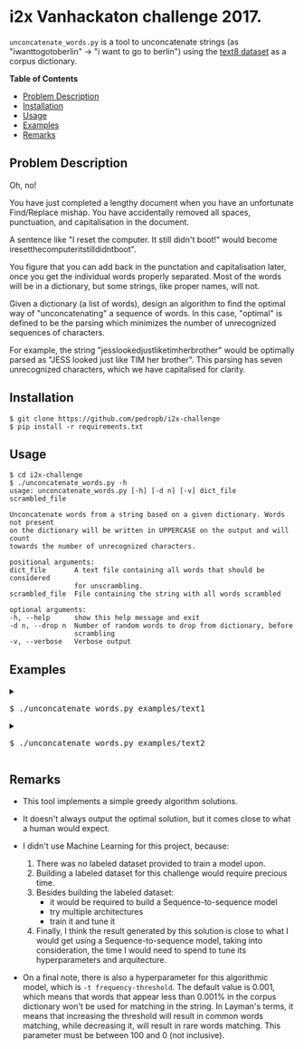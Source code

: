 # i2x Vanhackaton challenge 2017.

`unconcatenate_words.py` is a tool to unconcatenate strings (as "iwanttogotoberlin" -> "i want to go to berlin") using the [text8 dataset](http://mattmahoney.net/dc/textdata) as a corpus dictionary.


**Table of Contents**
<!-- toc -->

- [Problem Description](#problem-description)
- [Installation](#installation)
- [Usage](#usage)
- [Examples](#examples)
- [Remarks](#remarks)

<!-- tocstop -->

## Problem Description

Oh, no!

You have just completed a lengthy document when you have an unfortunate Find/Replace mishap. You have accidentally removed all spaces, punctuation, and capitalisation in the document.

A sentence like "I reset the computer. It still didn't boot!" would become iresetthecomputeritstilldidntboot".

You figure that you can add back in the punctation and capitalisation later, once you get the individual words properly separated. Most of the words will be in a dictionary, but some strings, like proper names, will not.


Given a dictionary (a list of words), design an algorithm to find the optimal way of "unconcatenating" a sequence of words. In this case, "optimal" is defined to be the parsing which minimizes the number of unrecognized sequences of characters.


For example, the string "jesslookedjustliketimherbrother" would be optimally parsed as "JESS looked just like TIM her brother". This parsing has seven unrecognized characters, which we have capitalised for clarity.


## Installation

```
$ git clone https://github.com/pedropb/i2x-challenge
$ pip install -r requirements.txt
```

## Usage

```
$ cd i2x-challenge
$ ./unconcatenate_words.py -h
usage: unconcatenate_words.py [-h] [-d n] [-v] dict_file scrambled_file

Unconcatenate words from a string based on a given dictionary. Words not present
on the dictionary will be written in UPPERCASE on the output and will count
towards the number of unrecognized characters.

positional arguments:
dict_file       A text file containing all words that should be considered
                for unscrambling.
scrambled_file  File containing the string with all words scrambled

optional arguments:
-h, --help      show this help message and exit
-d n, --drop n  Number of random words to drop from dictionary, before
                scrambling
-v, --verbose   Verbose output
```


## Examples

<details>
<summary><pre>$ ./unconcatenate_words.py examples/text1</pre></summary>
Found and verified text8.zip
Concatenated text: YouhavejustcompletedalengthydocumentwhenyouhaveanunfortunateFindReplacemishapYouhaveaccidentallyremovedallspacespunctuationandcapitalisationinthedocument

Unconcatenated text: you  have  just  completed  a  lengthy  document  when  you  have  an  unfortunate  find  replace  mishap  you  have  accidentally  removed  all  spaces  punctuation  and  capitalisation  in  the  document

Unrecognized characters:  0
</details>

<details>
<summary><pre>$ ./unconcatenate_words.py examples/text2</pre></summary>
Found and verified text8.zip
Concatenated text: YoufigurethatyoucanaddbackinthepunctationandcapitalisationlateronceyougettheindividualwordsproperlyseparatedMostofthewordswillbeinadictionarybutsomestringslikepropernameswillnot

Unconcatenated text: you  figure  that  you  cana  dd  back  int  hep  unc T ation  and  capitalisation  later  once  you  get  the  individual  words  properly  separated  most  oft  he  words  will  bein  a  dictionary  but  some  strings  like  proper  names  wil  lnot
Unrecognized characters:  1
</details>

## Remarks

- This tool implements a simple greedy algorithm solutions.
- It doesn't always output the optimal solution, but it comes close to what a human would expect.
- I didn't use Machine Learning for this project, because:

    1. There was no labeled dataset provided to train a model upon.
    2. Building a labeled dataset for this challenge would require precious time.
    3. Besides building the labeled dataset:
        - it would be required to build a Sequence-to-sequence model
        - try multiple architectures
        - train it and tune it
    4. Finally, I think the result generated by this solution is close to what I would get using a Sequence-to-sequence model, taking into consideration, the time I would need to spend to tune its hyperparameters and arquitecture.
    
- On a final note, there is also a hyperparameter for this algorithmic model, which is `-t frequency-threshold`. The default value is 0.001, which means that words that appear less than 0.001% in the corpus dictionary won't be used for matching in the string. In Layman's terms, it means that increasing the threshold will result in common words matching, while decreasing it, will result in rare words matching. This parameter must be between 100 and 0 (not inclusive).
